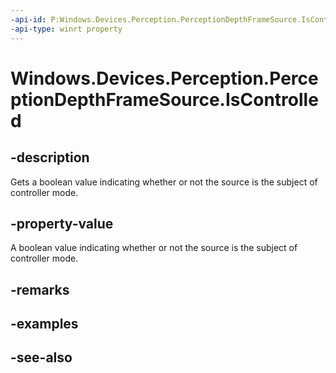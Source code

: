 ----api-id: P:Windows.Devices.Perception.PerceptionDepthFrameSource.IsControlled
-api-type: winrt property
---<!-- Property syntaxpublic bool IsControlled { get; }--># Windows.Devices.Perception.PerceptionDepthFrameSource.IsControlled## -descriptionGets a boolean value indicating whether or not the source is the subject of controller mode.## -property-valueA boolean value indicating whether or not the source is the subject of controller mode.## -remarks## -examples## -see-also